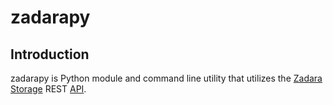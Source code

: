 # zadarapy

## Introduction

zadarapy is Python module and command line utility that utilizes the [Zadara Storage](http://www.zadarastorage.com/) REST [API](http://vpsa-api.zadarastorage.com/).